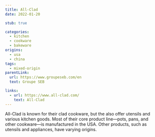 ```yaml
---
title: All-Clad
date: 2022-01-20

stub: true

categories:
  - kitchen
  - cookware
  - bakeware
origins:
  - usa
  - china
tags:
  - mixed-origin
parentLink:
  url: https://www.groupeseb.com/en
  text: Groupe SEB

links:
  - url: https://www.all-clad.com/
    text: All-Clad
---
```


All-Clad is known for their clad cookware, but the also offer utensils and
various kitchen goods. Most of their core product line—pots, pans, and other
cookware—is manufactured in the USA. Other products, such as utensils and
appliances, have varying origins.
